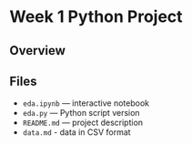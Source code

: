 # Week 1 Python Project

## Overview


## Files
- `eda.ipynb` — interactive notebook
- `eda.py` — Python script version
- `README.md` — project description
- `data.md` - data in CSV format